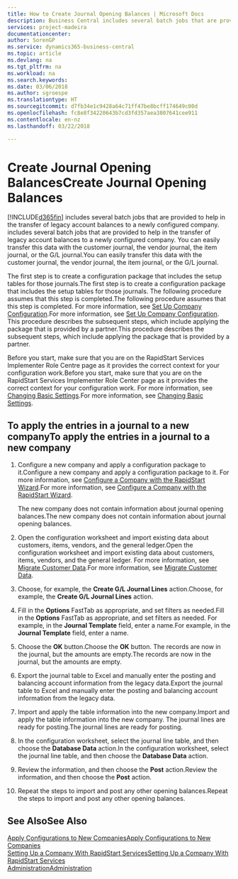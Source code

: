 ```yaml
---
title: How to Create Journal Opening Balances | Microsoft Docs
description: Business Central includes several batch jobs that are provided to help in the transfer of legacy account balances to a newly configured company. You can easily transfer this data with journals postings.
services: project-madeira
documentationcenter: 
author: SorenGP
ms.service: dynamics365-business-central
ms.topic: article
ms.devlang: na
ms.tgt_pltfrm: na
ms.workload: na
ms.search.keywords: 
ms.date: 03/06/2018
ms.author: sgroespe
ms.translationtype: HT
ms.sourcegitcommit: d7fb34e1c9428a64c71ff47be8bcff174649c00d
ms.openlocfilehash: fc8e8f34220643b7cd3fd357aea3807641cee911
ms.contentlocale: en-nz
ms.lasthandoff: 03/22/2018

---
```

# <a name="create-journal-opening-balances"></a><span data-ttu-id="9ad60-104">Create Journal Opening Balances</span><span class="sxs-lookup"><span data-stu-id="9ad60-104">Create Journal Opening Balances</span></span>
[!INCLUDE[d365fin](includes/d365fin_md.md)]<span data-ttu-id="9ad60-105"> includes several batch jobs that are provided to help in the transfer of legacy account balances to a newly configured company.</span><span class="sxs-lookup"><span data-stu-id="9ad60-105"> includes several batch jobs that are provided to help in the transfer of legacy account balances to a newly configured company.</span></span> <span data-ttu-id="9ad60-106">You can easily transfer this data with the customer journal, the vendor journal, the item journal, or the G/L journal.</span><span class="sxs-lookup"><span data-stu-id="9ad60-106">You can easily transfer this data with the customer journal, the vendor journal, the item journal, or the G/L journal.</span></span>

<span data-ttu-id="9ad60-107">The first step is to create a configuration package that includes the setup tables for those journals.</span><span class="sxs-lookup"><span data-stu-id="9ad60-107">The first step is to create a configuration package that includes the setup tables for those journals.</span></span> <span data-ttu-id="9ad60-108">The following procedure assumes that this step is completed.</span><span class="sxs-lookup"><span data-stu-id="9ad60-108">The following procedure assumes that this step is completed.</span></span> <span data-ttu-id="9ad60-109">For more information, see [Set Up Company Configuration](admin-set-up-company-configuration.md).</span><span class="sxs-lookup"><span data-stu-id="9ad60-109">For more information, see [Set Up Company Configuration](admin-set-up-company-configuration.md).</span></span> <span data-ttu-id="9ad60-110">This procedure describes the subsequent steps, which include applying the package that is provided by a partner.</span><span class="sxs-lookup"><span data-stu-id="9ad60-110">This procedure describes the subsequent steps, which include applying the package that is provided by a partner.</span></span>  

<span data-ttu-id="9ad60-111">Before you start, make sure that you are on the RapidStart Services Implementer Role Centre page as it provides the correct context for your configuration work.</span><span class="sxs-lookup"><span data-stu-id="9ad60-111">Before you start, make sure that you are on the RapidStart Services Implementer Role Center page as it provides the correct context for your configuration work.</span></span> <span data-ttu-id="9ad60-112">For more information, see [Changing Basic Settings](ui-change-basic-settings.md).</span><span class="sxs-lookup"><span data-stu-id="9ad60-112">For more information, see [Changing Basic Settings](ui-change-basic-settings.md).</span></span>

## <a name="to-apply-the-entries-in-a-journal-to-a-new-company"></a><span data-ttu-id="9ad60-113">To apply the entries in a journal to a new company</span><span class="sxs-lookup"><span data-stu-id="9ad60-113">To apply the entries in a journal to a new company</span></span>  
1. <span data-ttu-id="9ad60-114">Configure a new company and apply a configuration package to it.</span><span class="sxs-lookup"><span data-stu-id="9ad60-114">Configure a new company and apply a configuration package to it.</span></span> <span data-ttu-id="9ad60-115">For more information, see [Configure a Company with the RapidStart Wizard](admin-how-to-configure-a-company-with-the-rapidstart-wizard.md).</span><span class="sxs-lookup"><span data-stu-id="9ad60-115">For more information, see [Configure a Company with the RapidStart Wizard](admin-how-to-configure-a-company-with-the-rapidstart-wizard.md).</span></span>  

    <span data-ttu-id="9ad60-116">The new company does not contain information about journal opening balances.</span><span class="sxs-lookup"><span data-stu-id="9ad60-116">The new company does not contain information about journal opening balances.</span></span>  

2. <span data-ttu-id="9ad60-117">Open the configuration worksheet and import existing data about customers, items, vendors, and the general ledger.</span><span class="sxs-lookup"><span data-stu-id="9ad60-117">Open the configuration worksheet and import existing data about customers, items, vendors, and the general ledger.</span></span> <span data-ttu-id="9ad60-118">For more information, see [Migrate Customer Data](admin-migrate-customer-data.md).</span><span class="sxs-lookup"><span data-stu-id="9ad60-118">For more information, see [Migrate Customer Data](admin-migrate-customer-data.md).</span></span>  
3. <span data-ttu-id="9ad60-119">Choose, for example, the **Create G/L Journal Lines** action.</span><span class="sxs-lookup"><span data-stu-id="9ad60-119">Choose, for example, the **Create G/L Journal Lines** action.</span></span>  
4. <span data-ttu-id="9ad60-120">Fill in the **Options** FastTab as appropriate, and set filters as needed.</span><span class="sxs-lookup"><span data-stu-id="9ad60-120">Fill in the **Options** FastTab as appropriate, and set filters as needed.</span></span> <span data-ttu-id="9ad60-121">For example, in the **Journal Template** field, enter a name.</span><span class="sxs-lookup"><span data-stu-id="9ad60-121">For example, in the **Journal Template** field, enter a name.</span></span>  
5. <span data-ttu-id="9ad60-122">Choose the **OK** button.</span><span class="sxs-lookup"><span data-stu-id="9ad60-122">Choose the **OK** button.</span></span> <span data-ttu-id="9ad60-123">The records are now in the journal, but the amounts are empty.</span><span class="sxs-lookup"><span data-stu-id="9ad60-123">The records are now in the journal, but the amounts are empty.</span></span>  
6. <span data-ttu-id="9ad60-124">Export the journal table to Excel and manually enter the posting and balancing account information from the legacy data.</span><span class="sxs-lookup"><span data-stu-id="9ad60-124">Export the journal table to Excel and manually enter the posting and balancing account information from the legacy data.</span></span>
7. <span data-ttu-id="9ad60-125">Import and apply the table information into the new company.</span><span class="sxs-lookup"><span data-stu-id="9ad60-125">Import and apply the table information into the new company.</span></span> <span data-ttu-id="9ad60-126">The journal lines are ready for posting.</span><span class="sxs-lookup"><span data-stu-id="9ad60-126">The journal lines are ready for posting.</span></span>  
8. <span data-ttu-id="9ad60-127">In the configuration worksheet, select the journal line table, and then choose the **Database Data** action.</span><span class="sxs-lookup"><span data-stu-id="9ad60-127">In the configuration worksheet, select the journal line table, and then choose the **Database Data** action.</span></span>  
9. <span data-ttu-id="9ad60-128">Review the information, and then choose the **Post** action.</span><span class="sxs-lookup"><span data-stu-id="9ad60-128">Review the information, and then choose the **Post** action.</span></span>  
10. <span data-ttu-id="9ad60-129">Repeat the steps to import and post any other opening balances.</span><span class="sxs-lookup"><span data-stu-id="9ad60-129">Repeat the steps to import and post any other opening balances.</span></span>  

## <a name="see-also"></a><span data-ttu-id="9ad60-130">See Also</span><span class="sxs-lookup"><span data-stu-id="9ad60-130">See Also</span></span>  
[<span data-ttu-id="9ad60-131">Apply Configurations to New Companies</span><span class="sxs-lookup"><span data-stu-id="9ad60-131">Apply Configurations to New Companies</span></span>](admin-apply-configuration-to-new-companies.md)  
[<span data-ttu-id="9ad60-132">Setting Up a Company With RapidStart Services</span><span class="sxs-lookup"><span data-stu-id="9ad60-132">Setting Up a Company With RapidStart Services</span></span>](admin-set-up-a-company-with-rapidstart.md)  
[<span data-ttu-id="9ad60-133">Administration</span><span class="sxs-lookup"><span data-stu-id="9ad60-133">Administration</span></span>](admin-setup-and-administration.md)

